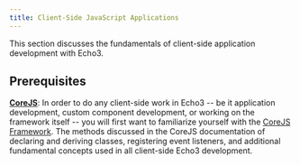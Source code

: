 ```yaml
---
title: Client-Side JavaScript Applications
---
```


This section discusses the fundamentals of client-side application development with Echo3.

## Prerequisites

**[CoreJS](#corejs)**: In order to do any client-side work in Echo3 -- be it application development,
custom component development, or working on the framework itself -- you will first want to familiarize
yourself with the [CoreJS Framework](#corejs). The methods discussed in the CoreJS documentation
of declaring and deriving classes, registering event listeners, and additional fundamental concepts
used in all client-side Echo3 development.
